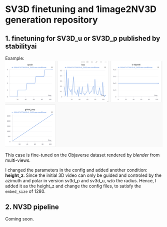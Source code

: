 # SV3D finetuning and 1image2NV3D generation repository

## 1. finetuning for SV3D_u or SV3D_p published by stabilityai
Example: ![alt text](assets/image.png)

This case is fine-tuned on the Objaverse dataset rendered by <i>blender</i> from multi-views.

I changed the parameters in the config and added another condition: **height_z**. Since the initial 3D video can only be guided and controled by the azimuth and polar in version sv3d_p and sv3d_u, w/o the radius. Hence, I added it as the height_z and change the config files, to satisfy the `embed_size` of 1280.

## 2. NV3D pipeline

Coming soon.